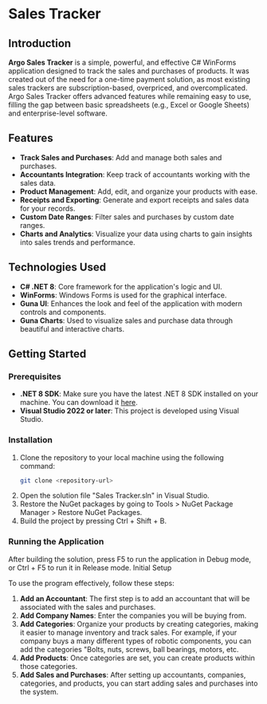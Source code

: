 # Sales Tracker

## Introduction
**Argo Sales Tracker** is a simple, powerful, and effective C# WinForms application designed to track the sales and purchases of products. It was created out of the need for a one-time payment solution, as most existing sales trackers are subscription-based, overpriced, and overcomplicated. Argo Sales Tracker offers advanced features while remaining easy to use, filling the gap between basic spreadsheets (e.g., Excel or Google Sheets) and enterprise-level software.

## Features
- **Track Sales and Purchases**: Add and manage both sales and purchases.
- **Accountants Integration**: Keep track of accountants working with the sales data.
- **Product Management**: Add, edit, and organize your products with ease.
- **Receipts and Exporting**: Generate and export receipts and sales data for your records.
- **Custom Date Ranges**: Filter sales and purchases by custom date ranges.
- **Charts and Analytics**: Visualize your data using charts to gain insights into sales trends and performance.

## Technologies Used
- **C# .NET 8**: Core framework for the application's logic and UI.
- **WinForms**: Windows Forms is used for the graphical interface.
- **Guna UI**: Enhances the look and feel of the application with modern controls and components.
- **Guna Charts**: Used to visualize sales and purchase data through beautiful and interactive charts.

## Getting Started

### Prerequisites
- **.NET 8 SDK**: Make sure you have the latest .NET 8 SDK installed on your machine. You can download it [here](https://dotnet.microsoft.com/en-us/download/dotnet/8.0).
- **Visual Studio 2022 or later**: This project is developed using Visual Studio.

### Installation
1. Clone the repository to your local machine using the following command:
   ```bash
   git clone <repository-url>
2.	Open the solution file "Sales Tracker.sln" in Visual Studio.
3.	Restore the NuGet packages by going to Tools > NuGet Package Manager > Restore NuGet Packages.
4.	Build the project by pressing Ctrl + Shift + B.

### Running the Application
After building the solution, press F5 to run the application in Debug mode, or Ctrl + F5 to run it in Release mode.
Initial Setup

To use the program effectively, follow these steps:
1.	**Add an Accountant**: The first step is to add an accountant that will be associated with the sales and purchases.
2.	**Add Company Names**: Enter the companies you will be buying from.
3.	**Add Categories**: Organize your products by creating categories, making it easier to manage inventory and track sales. For example, if your company buys a many different types of robotic components, you can add the categories "Bolts, nuts, screws, ball bearings, motors, etc.
4.	**Add Products**: Once categories are set, you can create products within those categories.
5.	**Add Sales and Purchases**: After setting up accountants, companies, categories, and products, you can start adding sales and purchases into the system.

